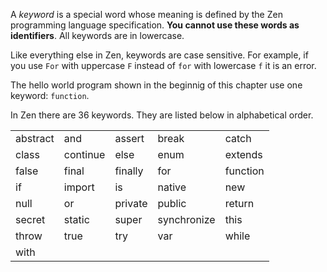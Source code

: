 A *keyword* is a special word whose meaning is defined by the Zen programming
language specification. **You cannot use these words as identifiers**.
All keywords are in lowercase.

Like everything else in Zen, keywords are case sensitive. For example, if you
use `For` with uppercase `F` instead of `for` with lowercase `f` it is an error.

The hello world program shown in the beginnig of this chapter use one keyword:
`function`.

In Zen there are 36 keywords. They are listed below in alphabetical order.

| | | | | |
|----------|-----------|-----------|-------------|----------|
| abstract | and       | assert    | break       | catch    |
| class    | continue  | else      | enum        | extends  | 
| false    | final     | finally   | for         | function |
| if       | import    | is        | native      | new      | 
| null     | or        | private   | public      | return   | 
| secret   | static    | super     | synchronize | this     | 
| throw    | true      | try       | var         | while    |
| with     |